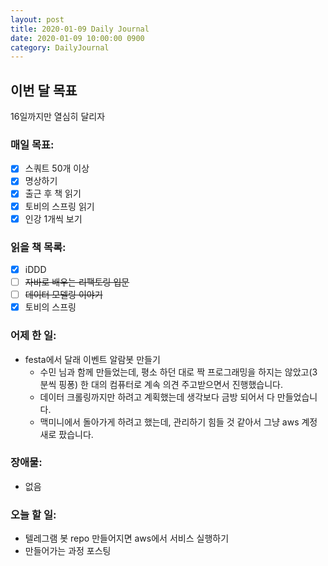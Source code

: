 ```yaml
---
layout: post
title: 2020-01-09 Daily Journal
date: 2020-01-09 10:00:00 0900
category: DailyJournal
---
```


## 이번 달 목표
16일까지만 열심히 달리자

### 매일 목표:
- [x] 스쿼트 50개 이상
- [x] 명상하기
- [x] 출근 후 책 읽기
- [x] 토비의 스프링 읽기
- [x] 인강 1개씩 보기

### 읽을 책 목록:
- [x] iDDD
- [ ] ~~자바로 배우는 리팩토링 입문~~
- [ ] ~~데이터 모델링 이야기~~
- [x] 토비의 스프링

### 어제 한 일:
* festa에서 달래 이벤트 알람봇 만들기
  * 수민 님과 함께 만들었는데, 평소 하던 대로 짝 프로그래밍을 하지는 않았고(3분씩 핑퐁) 한 대의 컴퓨터로 계속 의견 주고받으면서 진행했습니다.
  * 데이터 크롤링까지만 하려고 계획했는데 생각보다 금방 되어서 다 만들었습니다.
  * 맥미니에서 돌아가게 하려고 했는데, 관리하기 힘들 것 같아서 그냥 aws 계정 새로 팠습니다.

### 장애물:
* 없음

### 오늘 할 일:
* 텔레그램 봇 repo 만들어지면 aws에서 서비스 실행하기
* 만들어가는 과정 포스팅
